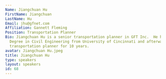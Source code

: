 ```yaml
---
Name: Jiangchuan Hu
FirstName: Jiangchuan
LastName: Hu
Email: jhu@gfnet.com
Affiliation: Gannett Fleming
Position: Transportation Planner
Bio: Jiangchuan Hu is a senior transportation planner in GFT Inc.  He has earned Master's
  Degree in Civil Engineering from University of Cincinnati and afterward worked as
  transportation planner for 10 years.
avatar: Jiangchuan Hu.jpeg
title: Jiangchuan Hu
type: speakers
layout: speakers
id: 68
---
```

